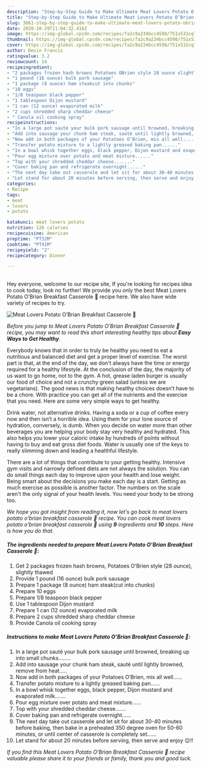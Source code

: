```yaml
---
description: "Step-by-Step Guide to Make Ultimate Meat Lovers Potato O’Brian Breakfast Casserole 🥘"
title: "Step-by-Step Guide to Make Ultimate Meat Lovers Potato O’Brian Breakfast Casserole 🥘"
slug: 3661-step-by-step-guide-to-make-ultimate-meat-lovers-potato-obrian-breakfast-casserole
date: 2020-10-29T11:04:32.416Z
image: https://img-global.cpcdn.com/recipes/fa2c9a234bcc4598/751x532cq70/meat-lovers-potato-obrian-breakfast-casserole-🥘-recipe-main-photo.jpg
thumbnail: https://img-global.cpcdn.com/recipes/fa2c9a234bcc4598/751x532cq70/meat-lovers-potato-obrian-breakfast-casserole-🥘-recipe-main-photo.jpg
cover: https://img-global.cpcdn.com/recipes/fa2c9a234bcc4598/751x532cq70/meat-lovers-potato-obrian-breakfast-casserole-🥘-recipe-main-photo.jpg
author: Devin Francis
ratingvalue: 3.2
reviewcount: 14
recipeingredient:
- "2 packages frozen hash browns Potatoes OBrien style 28 ounce slightly thawed"
- "1 pound (16 ounce) bulk pork sausage"
- "1 package (8 ounce) ham steakcut into chunks"
- "10 eggs"
- "1/8 teaspoon black pepper"
- "1 tablespoon Dijon mustard"
- "1 can (12 ounce) evaporated milk"
- "2 cups shredded sharp cheddar cheese"
- " Canola oil cooking spray"
recipeinstructions:
- "In a large pot sauté your bulk pork sausage until browned, breaking up into small chunks........"
- "Add into sausage your chunk ham steak, sauté until lightly browned, remove from heat....."
- "Now add in both packages of your Potatoes O’Brien, mix all well......"
- "Transfer potato mixture to a lightly greased baking pan......"
- "In a bowl whisk together eggs, black pepper, Dijon mustard and evaporated milk......."
- "Pour egg mixture over potato and meat mixture......"
- "Top with your shredded cheddar cheese......."
- "Cover baking pan and refrigerate overnight......"
- "The next day take out casserole and let sit for about 30-40 minutes before baking, then bake in a preheated 350 degree oven for 50-60 minutes, or until center of casserole is completely set......"
- "Let stand for about 20 minutes before serving, then serve and enjoy 😉!!"
categories:
- Recipe
tags:
- meat
- lovers
- potato

katakunci: meat lovers potato 
nutrition: 126 calories
recipecuisine: American
preptime: "PT32M"
cooktime: "PT41M"
recipeyield: "2"
recipecategory: Dinner

---
```

<br>
Hey everyone, welcome to our recipe site, If you're looking for recipes idea to cook today, look no further! We provide you only the best Meat Lovers Potato O’Brian Breakfast Casserole 🥘 recipe here. We also have wide variety of recipes to try.
<br>


![Meat Lovers Potato O’Brian Breakfast Casserole 🥘](https://img-global.cpcdn.com/recipes/fa2c9a234bcc4598/751x532cq70/meat-lovers-potato-obrian-breakfast-casserole-🥘-recipe-main-photo.jpg)

<i>Before you jump to Meat Lovers Potato O’Brian Breakfast Casserole 🥘 recipe, you may want to read this short interesting healthy tips about <strong>Easy Ways to Get Healthy</strong>.</i>

Everybody knows that in order to truly be healthy you need to eat a nutritious and balanced diet and get a proper level of exercise. The worst part is that, at the end of the day, we don't always have the time or energy required for a healthy lifestyle. At the conclusion of the day, the majority of us want to go home, not to the gym. A hot, grease laden burger is usually our food of choice and not a crunchy green salad (unless we are vegetarians). The good news is that making healthy choices doesn’t have to be a chore. With practice you can get all of the nutrients and the exercise that you need. Here are some very simple ways to get healthy.

Drink water, not alternative drinks. Having a soda or a cup of coffee every now and then isn’t a horrible idea. Using them for your lone source of hydration, conversely, is dumb. When you decide on water more than other beverages you are helping your body stay very healthy and hydrated. This also helps you lower your caloric intake by hundreds of points without having to buy and eat gross diet foods. Water is usually one of the keys to really slimming down and leading a healthful lifestyle.

There are a lot of things that contribute to your getting healthy. Intensive gym visits and narrowly defined diets are not always the solution. You can do small things each day to improve upon your health and lose weight. Being smart about the decisions you make each day is a start. Getting as much exercise as possible is another factor. The numbers on the scale aren't the only signal of your health levels. You need your body to be strong too. 


<i>We hope you got insight from reading it, now let's go back to meat lovers potato o’brian breakfast casserole 🥘 recipe. You can cook meat lovers potato o’brian breakfast casserole 🥘 using <strong>9</strong> ingredients and <strong>10</strong> steps. Here is how you do that.
</i>

##### The ingredients needed to prepare Meat Lovers Potato O’Brian Breakfast Casserole 🥘:

1. Get 2 packages frozen hash browns, Potatoes O’Brien style (28 ounce), slightly thawed
1. Provide 1 pound (16 ounce) bulk pork sausage
1. Prepare 1 package (8 ounce) ham steak(cut into chunks)
1. Prepare 10 eggs
1. Prepare 1/8 teaspoon black pepper
1. Use 1 tablespoon Dijon mustard
1. Prepare 1 can (12 ounce) evaporated milk
1. Prepare 2 cups shredded sharp cheddar cheese
1. Provide  Canola oil cooking spray


##### Instructions to make Meat Lovers Potato O’Brian Breakfast Casserole 🥘:

1. In a large pot sauté your bulk pork sausage until browned, breaking up into small chunks........
1. Add into sausage your chunk ham steak, sauté until lightly browned, remove from heat.....
1. Now add in both packages of your Potatoes O’Brien, mix all well......
1. Transfer potato mixture to a lightly greased baking pan......
1. In a bowl whisk together eggs, black pepper, Dijon mustard and evaporated milk.......
1. Pour egg mixture over potato and meat mixture......
1. Top with your shredded cheddar cheese.......
1. Cover baking pan and refrigerate overnight......
1. The next day take out casserole and let sit for about 30-40 minutes before baking, then bake in a preheated 350 degree oven for 50-60 minutes, or until center of casserole is completely set......
1. Let stand for about 20 minutes before serving, then serve and enjoy 😉!!


<i>If you find this Meat Lovers Potato O’Brian Breakfast Casserole 🥘 recipe valuable please share it to your friends or family, thank you and good luck.</i>
